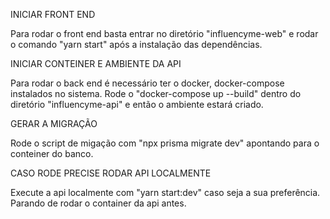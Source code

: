 INICIAR FRONT END

Para rodar o front end basta entrar no diretório "influencyme-web" e rodar o comando "yarn start" após a instalação das dependências.

INICIAR CONTEINER E AMBIENTE DA API

Para rodar o back end é necessário ter o docker, docker-compose instalados no sistema. Rode o "docker-compose up --build" dentro do diretório "influencyme-api" e então o ambiente estará criado.

GERAR A MIGRAÇÃO

Rode o script de migação com "npx prisma migrate dev" apontando para o conteiner do banco.

CASO RODE PRECISE RODAR API LOCALMENTE

Execute a api localmente com "yarn start:dev" caso seja a sua preferência. Parando de rodar o container da api antes.
